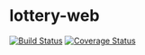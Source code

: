 # lottery-web
[![Build Status](https://travis-ci.org/jona10/lottery-web.svg)](https://travis-ci.org/jona10/lottery-web)
[![Coverage Status](https://coveralls.io/repos/jona10/lottery-web/badge.svg?branch=master&service=github)](https://coveralls.io/github/jona10/lottery-web?branch=master)